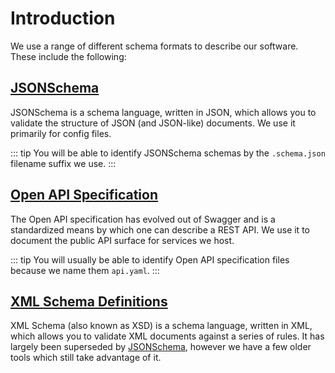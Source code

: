 # Introduction
We use a range of different schema formats to describe our software. These include the
following:

## [JSONSchema][jsonschema]
JSONSchema is a schema language, written in JSON, which allows you to validate
the structure of JSON (and JSON-like) documents. We use it primarily for config
files.

::: tip
You will be able to identify JSONSchema schemas by the `.schema.json` filename
suffix we use.
:::

## [Open API Specification][oas3]
The Open API specification has evolved out of Swagger and is a standardized means
by which one can describe a REST API. We use it to document the public API surface
for services we host.

::: tip
You will usually be able to identify Open API specification files because we name
them `api.yaml`.
:::

## [XML Schema Definitions][xmlschema]
XML Schema (also known as XSD) is a schema language, written in XML, which allows you
to validate XML documents against a series of rules. It has largely been superseded
by [JSONSchema][jsonschema], however we have a few older tools which still take advantage
of it.

[jsonschema]: https://json-schema.org
[oas3]: https://swagger.io/specification/
[xmlschema]: https://en.wikipedia.org/wiki/XML_Schema_(W3C)